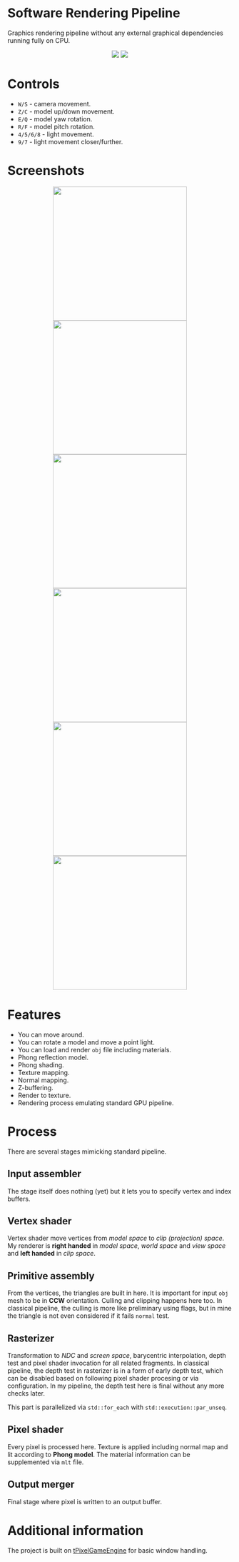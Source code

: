 # Software Rendering Pipeline
Graphics rendering pipeline without any external graphical dependencies running fully on CPU.

<p align="center">  
  <img src="doc/dice.gif"> <img src="doc/wall.gif">
</p>

# Controls
- `W/S` - camera movement.
- `Z/C` - model up/down movement.
- `E/Q` - model yaw rotation.
- `R/F` - model pitch rotation.
- `4/5/6/8` - light movement.
- `9/7` - light movement closer/further.

# Screenshots
<p align="center">  
  <img src="doc/1.jpg" width=300px> <img src="doc/2.jpg" width=300px> <img src="doc/3.jpg" width=300px> <img src="doc/4.jpg" width=300px> <img src="doc/5.jpg" width=300px> <img src="doc/6.jpg" width=300px>
</p>

# Features
- You can move around.
- You can rotate a model and move a point light.
- You can load and render `obj` file including materials.
- Phong reflection model.
- Phong shading.
- Texture mapping.
- Normal mapping.
- Z-buffering.
- Render to texture.
- Rendering process emulating standard GPU pipeline.

# Process
There are several stages mimicking standard pipeline.

## Input assembler
The stage itself does nothing (yet) but it lets you to specify vertex and index buffers.

## Vertex shader
Vertex shader move vertices from _model space_ to _clip (projection) space_. My renderer is **right handed** in _model space_, _world space_ and _view space_ and **left handed** in _clip space_.

## Primitive assembly
From the vertices, the triangles are built in here. It is important for input `obj` mesh to be in **CCW** orientation. Culling and clipping happens here too. In classical pipeline, the culling is more like preliminary using flags, but in mine the triangle is not even considered if it fails `normal` test.

## Rasterizer
Transformation to _NDC_ and _screen space_, barycentric interpolation, depth test and pixel shader invocation for all related fragments. In classical pipeline, the depth test in rasterizer is in a form of early depth test, which can be disabled based on following pixel shader procesing or via configuration. In my pipeline, the depth test here is final without any more checks later.

This part is parallelized via `std::for_each` with `std::execution::par_unseq`.

## Pixel shader
Every pixel is processed here. Texture is applied including normal map and lit according to **Phong model**. The material information can be supplemented via `mlt` file.

## Output merger
Final stage where pixel is written to an output buffer.

# Additional information
The project is built on [tPixelGameEngine](https://github.com/tucna/tPixelGameEngine) for basic window handling. 

